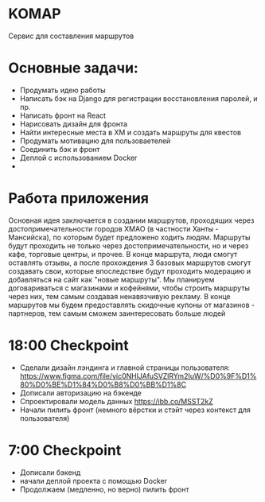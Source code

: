 # KOMAP
Сервис для составления маршрутов
# Основные задачи:
- Продумать идею работы
- Написать бэк на Django для регистрации восстановления паролей, и пр.
- Написать фронт на React
- Нарисовать дизайн для фронта
- Найти интересные места в ХМ и создать маршруты для квестов
- Продумать мотивацию для пользоваетелей
- Соединить бэк и фронт
- Деплой с использованием Docker
- 

# Работа приложения
Основная идея заключается в создании маршрутов, проходящих через достопримечательности городов ХМАО (в частности Ханты - Мансийска), по которым будет предложено ходить людям. Маршруты будут проходить не только через достопримечательности, но и через кафе, торговые центры, и прочее. В конце маршрута, люди смогут оставлять отзывы, а после прохождения 3 базовых маршрутов смогут создавать свои, которые впоследствие будут проходить модерацию и добавляться на сайт как "новые маршруты". Мы планируем договариваться с магазинами и кофейнями, чтобы строить маршруты через них, тем самым создавая ненавязчивую рекламу. В конце маршрутов мы будем предоставлять скидочные купоны от магазинов - партнеров, тем самым сможем заинтересовать больше людей 

# 18:00 Checkpoint
- Сделали дизайн лэндинга и главной страницы пользователя: https://www.figma.com/file/yic0NHlJAfuSVZlRYm2IuW/%D0%9F%D1%80%D0%BE%D1%84%D0%B8%D0%BB%D1%8C
- Дописали авторизацию на бэкенде
- Спроектировали модель данных https://ibb.co/MSST2kZ
- Начали пилить фронт (немного вёрстки и стэйт через контекст для пользователя)

# 7:00 Checkpoint
- Дописали бэкенд
- начали деплой проекта с помощью Docker
- Продолжаем (медленно, но верно) пилить фронт